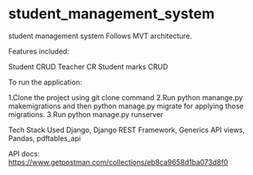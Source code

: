 # student_management_system

student management system Follows MVT architecture.

Features included:

Student CRUD
Teacher CR
Student marks CRUD


To run the application:

1.Clone the project using git clone command 
2.Run python manange.py makemigrations and then python manage.py migrate for applying those migrations. 
3.Run python manage.py runserver


Tech Stack Used Django, Django REST Framework, Generics API views, Pandas, pdftables_api

API docs: https://www.getpostman.com/collections/eb8ca9658d1ba073d8f0
